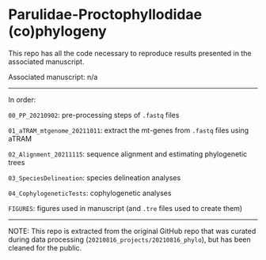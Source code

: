 # Parulidae-Proctophyllodidae (co)phylogeny

This repo has all the code necessary to reproduce results presented in the associated manuscript.

Associated manuscript: n/a

---
In order:

`00_PP_20210902`: pre-processing steps of `.fastq` files

`01_aTRAM_mtgenome_20211011`: extract the mt-genes from `.fastq` files using aTRAM

`02_Alignment_20211115`: sequence alignment and estimating phylogenetic trees

`03_SpeciesDelineation`: species delineation analyses 

`04_CophylogeneticTests`: cophylogenetic analyses

`FIGURES`: figures used in manuscript (and `.tre` files used to create them)

---

NOTE: This repo is extracted from the original GitHub repo that was curated during data processing (`20210816_projects/20210816_phylo`), but has been cleaned for the public.
